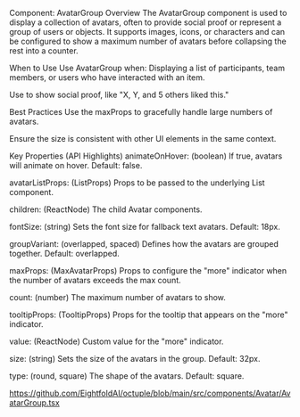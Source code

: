 Component: AvatarGroup
Overview
The AvatarGroup component is used to display a collection of avatars, often to provide social proof or represent a group of users or objects. It supports images, icons, or characters and can be configured to show a maximum number of avatars before collapsing the rest into a counter.    

When to Use
Use AvatarGroup when: Displaying a list of participants, team members, or users who have interacted with an item.    

Use to show social proof, like "X, Y, and 5 others liked this."    

Best Practices
Use the maxProps to gracefully handle large numbers of avatars.    

Ensure the size is consistent with other UI elements in the same context.    

Key Properties (API Highlights)
animateOnHover: (boolean) If true, avatars will animate on hover. Default: false.    

avatarListProps: (ListProps) Props to be passed to the underlying List component.    

children: (ReactNode) The child Avatar components.    

fontSize: (string) Sets the font size for fallback text avatars. Default: 18px.    

groupVariant: (overlapped, spaced) Defines how the avatars are grouped together. Default: overlapped.    

maxProps: (MaxAvatarProps) Props to configure the "more" indicator when the number of avatars exceeds the max count.    

count: (number) The maximum number of avatars to show.

tooltipProps: (TooltipProps) Props for the tooltip that appears on the "more" indicator.

value: (ReactNode) Custom value for the "more" indicator.

size: (string) Sets the size of the avatars in the group. Default: 32px.    

type: (round, square) The shape of the avatars. Default: square.    

https://github.com/EightfoldAI/octuple/blob/main/src/components/Avatar/AvatarGroup.tsx